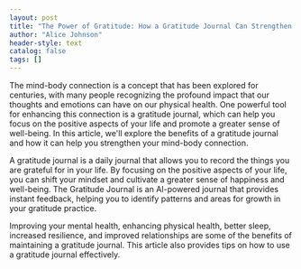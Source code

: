 ```yaml
---
layout: post
title: "The Power of Gratitude: How a Gratitude Journal Can Strengthen Your Mind-Body Connection"
author: "Alice Johnson"
header-style: text
catalog: false
tags: []
---
```


The mind-body connection is a concept that has been explored for centuries, with many people recognizing the profound impact that our thoughts and emotions can have on our physical health. One powerful tool for enhancing this connection is a gratitude journal, which can help you focus on the positive aspects of your life and promote a greater sense of well-being. In this article, we'll explore the benefits of a gratitude journal and how it can help you strengthen your mind-body connection.

A gratitude journal is a daily journal that allows you to record the things you are grateful for in your life. By focusing on the positive aspects of your life, you can shift your mindset and cultivate a greater sense of happiness and well-being. The Gratitude Journal is an AI-powered journal that provides instant feedback, helping you to identify patterns and areas for growth in your gratitude practice.

Improving your mental health, enhancing physical health, better sleep, increased resilience, and improved relationships are some of the benefits of maintaining a gratitude journal. This article also provides tips on how to use a gratitude journal effectively.